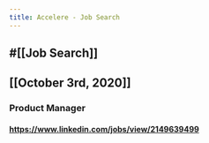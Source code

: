 ```yaml
---
title: Accelere - Job Search
---
```


## #[[Job Search]]

## 

## [[October 3rd, 2020]]
### Product Manager
#### https://www.linkedin.com/jobs/view/2149639499
